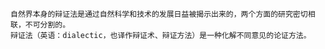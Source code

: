     
    自然界本身的辩证法是通过自然科学和技术的发展日益被揭示出来的，两个方面的研究密切相联，不可分割的。
    辩证法（英语：dialectic，也译作辩证术、辩证方法）是一种化解不同意见的论证方法。